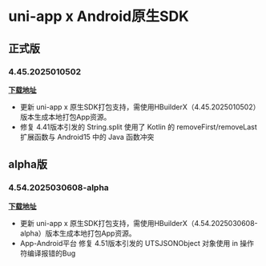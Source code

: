# uni-app x Android原生SDK

## 正式版

### 4.45.2025010502

**[下载地址](https://web-ext-storage.dcloud.net.cn/uni-app-x/sdk/Android/Android-uni-app-x-SDK@12905-4.45.zip)**

* 更新 uni-app x 原生SDK打包支持，需使用HBuilderX（4.45.2025010502）版本生成本地打包App资源。
* 修复 4.41版本引发的 String.split 使用了 Kotlin 的 removeFirst/removeLast 扩展函数与 Android15 中的 Java 函数冲突

## alpha版

### 4.54.2025030608-alpha

**[下载地址](https://web-ext-storage.dcloud.net.cn/uni-app-x/sdk/Android/Android-uni-app-x-SDK@13128-4.53.zip)**

* 更新 uni-app x 原生SDK打包支持，需使用HBuilderX（4.54.2025030608-alpha）版本生成本地打包App资源。
* App-Android平台 修复 4.51版本引发的 UTSJSONObject 对象使用 in 操作符编译报错的Bug